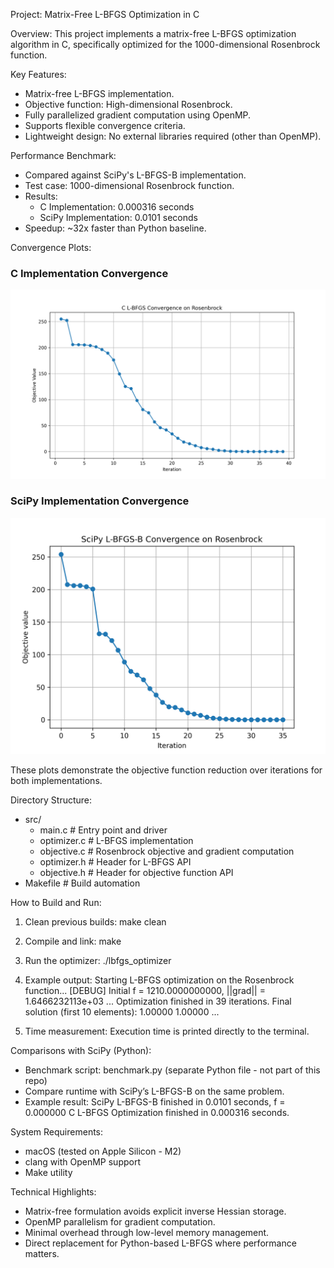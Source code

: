 
Project: Matrix-Free L-BFGS Optimization in C

Overview:
This project implements a matrix-free L-BFGS optimization algorithm in C, specifically optimized for the 1000-dimensional Rosenbrock function.

Key Features:
- Matrix-free L-BFGS implementation.
- Objective function: High-dimensional Rosenbrock.
- Fully parallelized gradient computation using OpenMP. 
- Supports flexible convergence criteria.
- Lightweight design: No external libraries required (other than OpenMP).

Performance Benchmark:
- Compared against SciPy's L-BFGS-B implementation.
- Test case: 1000-dimensional Rosenbrock function.
- Results:
    - C Implementation: 0.000316 seconds
    - SciPy Implementation: 0.0101 seconds
- Speedup: ~32x faster than Python baseline.

Convergence Plots:
### C Implementation Convergence
![C L-BFGS Convergence](c_lbfgs_convergence.png)

### SciPy Implementation Convergence
![SciPy L-BFGS Convergence](python_lbfgs_convergence.png)

These plots demonstrate the objective function reduction over iterations for both implementations.

Directory Structure:
- src/
    - main.c          # Entry point and driver
    - optimizer.c     # L-BFGS implementation
    - objective.c     # Rosenbrock objective and gradient computation
    - optimizer.h     # Header for L-BFGS API
    - objective.h     # Header for objective function API
- Makefile            # Build automation

How to Build and Run:
1. Clean previous builds:
    make clean

2. Compile and link:
    make

3. Run the optimizer:
    ./lbfgs_optimizer

4. Example output:
    Starting L-BFGS optimization on the Rosenbrock function...
    [DEBUG] Initial f = 1210.0000000000, ||grad|| = 1.6466232113e+03
    ...
    Optimization finished in 39 iterations.
    Final solution (first 10 elements): 1.00000 1.00000 ...

5. Time measurement:
    Execution time is printed directly to the terminal.

Comparisons with SciPy (Python):
- Benchmark script: benchmark.py (separate Python file - not part of this repo)
- Compare runtime with SciPy’s L-BFGS-B on the same problem.
- Example result:
    SciPy L-BFGS-B finished in 0.0101 seconds, f = 0.000000
    C L-BFGS Optimization finished in 0.000316 seconds.

System Requirements:
- macOS (tested on Apple Silicon - M2)
- clang with OpenMP support
- Make utility

Technical Highlights:
- Matrix-free formulation avoids explicit inverse Hessian storage.
- OpenMP parallelism for gradient computation.
- Minimal overhead through low-level memory management.
- Direct replacement for Python-based L-BFGS where performance matters.

